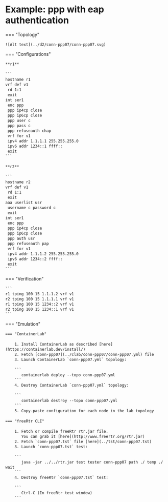 # Example: ppp with eap authentication

=== "Topology"

    ![Alt text](../d2/conn-ppp07/conn-ppp07.svg)

=== "Configurations"

    **r1**

    ```
    hostname r1
    vrf def v1
     rd 1:1
     exit
    int ser1
     enc ppp
     ppp ip4cp close
     ppp ip6cp close
     ppp user c
     ppp pass c
     ppp refuseauth chap
     vrf for v1
     ipv4 addr 1.1.1.1 255.255.255.0
     ipv6 addr 1234::1 ffff::
     exit
    ```

    **r2**

    ```
    hostname r2
    vrf def v1
     rd 1:1
     exit
    aaa userlist usr
     username c password c
     exit
    int ser1
     enc ppp
     ppp ip4cp close
     ppp ip6cp close
     ppp auth usr
     ppp refuseauth pap
     vrf for v1
     ipv4 addr 1.1.1.2 255.255.255.0
     ipv6 addr 1234::2 ffff::
     exit
    ```

=== "Verification"

    ```
    r1 tping 100 15 1.1.1.2 vrf v1
    r2 tping 100 15 1.1.1.1 vrf v1
    r1 tping 100 15 1234::2 vrf v1
    r2 tping 100 15 1234::1 vrf v1
    ```

=== "Emulation"

    === "ContainerLab"

        1. Install ContainerLab as described [here](https://containerlab.dev/install/)  
        2. Fetch [conn-ppp07](../clab/conn-ppp07/conn-ppp07.yml) file  
        3. Launch ContainerLab `conn-ppp07.yml` topology:  

        ```
           containerlab deploy --topo conn-ppp07.yml  
        ```
        4. Destroy ContainerLab `conn-ppp07.yml` topology:  

        ```
           containerlab destroy --topo conn-ppp07.yml  
        ```
        5. Copy-paste configuration for each node in the lab topology

    === "freeRtr CLI"

        1. Fetch or compile freeRtr rtr.jar file.  
           You can grab it [here](http://www.freertr.org/rtr.jar)  
        2. Fetch `conn-ppp07.tst` file [here](../tst/conn-ppp07.tst)  
        3. Launch `conn-ppp07.tst` test:  

        ```
           java -jar ../../rtr.jar test tester conn-ppp07 path ./ temp ./ wait
        ```
        4. Destroy freeRtr `conn-ppp07.tst` test:  

        ```
           Ctrl-C (In freeRtr test window)
        ```

